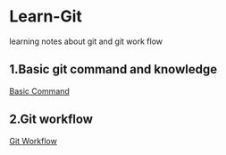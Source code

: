 # Learn-Git
learning notes about git and git work flow

## 1.Basic git command and knowledge
[Basic Command](/BasicCommand.md)

## 2.Git workflow
[Git Workflow](/GitWorkFlow.md)